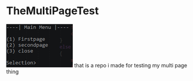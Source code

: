 # TheMultiPageTest
![Logo](TheMultiPageTest.png)
that is a repo i made for testing my multi page thing
